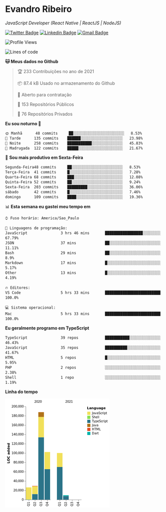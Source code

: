 # Evandro **Ribeiro**

*JavaScript Developer (React Native | ReactJS | NodeJS)*

[![Twitter Badge](https://img.shields.io/badge/-@ribeiroevandro-201B2D?style=flat-square&labelColor=201B2D&logo=twitter&logoColor=white&link=https://twitter.com/ribeiroevandro)](https://twitter.com/ribeiroevandro) 
[![Linkedin Badge](https://img.shields.io/badge/-Evandro%20Ribeiro-201B2D?style=flat-square&logo=Linkedin&logoColor=white&link=https://www.linkedin.com/in/ribeiroevandro)](https://www.linkedin.com/in/ribeiroevandro) 
[![Gmail Badge](https://img.shields.io/badge/-oi@ribeiroevandro.com.br-201B2D?style=flat-square&logo=Gmail&logoColor=white&link=mailto:oi@ribeiroevandro.com.br)](mailto:oi@ribeiroevandro.com.br)


<!--START_SECTION:waka-->
![Profile Views](http://img.shields.io/badge/Visualizac%C3%B5es%20do%20perfil-3-blue)

![Lines of code](https://img.shields.io/badge/Desde%20o%20Hello%20World%20eu%20escrevi-455157%20linhas%20de%20c%C3%B3digo-blue)

**🐱 Meus dados no Github** 

> 🏆 233 Contribuições no ano de 2021
 > 
> 📦 87.4 kB Usado no armazenamento do Github 
 > 
> 💼 Aberto para contratação
 > 
> 📜 153 Repositórios Públicos 
 > 
> 🔑 76 Repositórios Privados  
 > 
**Eu sou noturno 🦉** 

```text
🌞 Manhã      48 commits     ██░░░░░░░░░░░░░░░░░░░░░░░   8.53% 
🌆 Tarde      135 commits    ██████░░░░░░░░░░░░░░░░░░░   23.98% 
🌃 Noite      258 commits    ███████████░░░░░░░░░░░░░░   45.83% 
🌙 Madrugada  122 commits    █████░░░░░░░░░░░░░░░░░░░░   21.67%

```
📅 **Sou mais produtivo em Sexta-Feira** 

```text
Segunda-Feira48 commits     ██░░░░░░░░░░░░░░░░░░░░░░░   8.53% 
Terça-Feira  41 commits     █░░░░░░░░░░░░░░░░░░░░░░░░   7.28% 
Quarta-Feira 68 commits     ███░░░░░░░░░░░░░░░░░░░░░░   12.08% 
Quinta-Feira 52 commits     ██░░░░░░░░░░░░░░░░░░░░░░░   9.24% 
Sexta-Feira  203 commits    █████████░░░░░░░░░░░░░░░░   36.06% 
sábado       42 commits     █░░░░░░░░░░░░░░░░░░░░░░░░   7.46% 
domingo      109 commits    ████░░░░░░░░░░░░░░░░░░░░░   19.36%

```


📊 **Esta semana eu gastei meu tempo em** 

```text
⌚︎ Fuso horário: America/Sao_Paulo

💬 Linguagens de programação: 
JavaScript               3 hrs 46 mins       █████████████████░░░░░░░░   67.79% 
JSON                     37 mins             ██░░░░░░░░░░░░░░░░░░░░░░░   11.11% 
Bash                     29 mins             ██░░░░░░░░░░░░░░░░░░░░░░░   8.9% 
Markdown                 17 mins             █░░░░░░░░░░░░░░░░░░░░░░░░   5.17% 
Other                    13 mins             █░░░░░░░░░░░░░░░░░░░░░░░░   4.19%

🔥 Editores: 
VS Code                  5 hrs 33 mins       █████████████████████████   100.0%

💻 Sistema operacional: 
Mac                      5 hrs 33 mins       █████████████████████████   100.0%

```

**Eu geralmente programo em TypeScript** 

```text
TypeScript               39 repos            ███████████░░░░░░░░░░░░░░   46.43% 
JavaScript               35 repos            ██████████░░░░░░░░░░░░░░░   41.67% 
HTML                     5 repos             █░░░░░░░░░░░░░░░░░░░░░░░░   5.95% 
PHP                      2 repos             ░░░░░░░░░░░░░░░░░░░░░░░░░   2.38% 
Shell                    1 repo              ░░░░░░░░░░░░░░░░░░░░░░░░░   1.19%

```


**Linha do tempo**

![Chart not found](https://raw.githubusercontent.com/ribeiroevandro/ribeiroevandro/master/charts/bar_graph.png) 


<!--END_SECTION:waka-->
